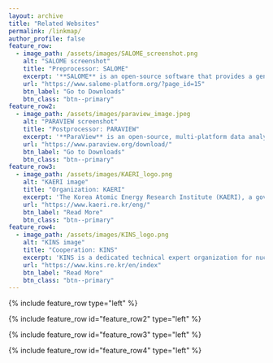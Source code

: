 ```yaml
---
layout: archive
title: "Related Websites"
permalink: /linkmap/
author_profile: false
feature_row:
  - image_path: /assets/images/SALOME_screenshot.png
    alt: "SALOME screenshot"
    title: "Preprocessor: SALOME"
    excerpt: '**SALOME** is an open-source software that provides a generic Pre- and Post-Processing platform for numerical simulation. As a preprocessor, SALOME provides versatile functionalities for creation, visualization and modification of geometric CAD models. **SMESH**(Mesh module in SALOME) is to create meshes on the basis of geometrical models created or imported into SALOME. It uses a set of meshing algorithms and their corresponding conditions (hypotheses) to compute meshes. In addition, a new mesher can be easily connected to this module by using the existing plugin mechanism.'
    url: "https://www.salome-platform.org/?page_id=15"
    btn_label: "Go to Downloads"
    btn_class: "btn--primary"
feature_row2:
  - image_path: /assets/images/paraview_image.jpeg
    alt: "PARAVIEW screenshot"
    title: "Postprocessor: PARAVIEW"
    excerpt: '**ParaView** is an open-source, multi-platform data analysis and visualization application. CUPID users can quickly build visualizations to analyze their data based on ParaView post processing. The data exploration can be done interactively in 3D or programmatically using ParaView’s batch processing capabilities.'
    url: "https://www.paraview.org/download/"
    btn_label: "Go to Downloads"
    btn_class: "btn--primary"
feature_row3:
  - image_path: /assets/images/KAERI_logo.png
    alt: "KAERI image"
    title: "Organization: KAERI"
    excerpt: 'The Korea Atomic Energy Research Institute (KAERI), a government-funded research institute established in accordance with "the Act on the Establishment, Operation and Fostering of Government-funded Science and Technology Research Institutes, etc.," contributes to academic advancement, energy acquisition, and utilization of nuclear energy through active research and development in related fields.'
    url: "https://www.kaeri.re.kr/eng/"
    btn_label: "Read More"
    btn_class: "btn--primary"
feature_row4:
  - image_path: /assets/images/KINS_logo.png
    alt: "KINS image"
    title: "Cooperation: KINS"
    excerpt: 'KINS is a dedicated technical expert organization for nuclear safety regulation established to protect the public from radiation disasters arising from production and utilization of nuclear energy and to contribute to public safety and environment conservation.'
    url: "https://www.kins.re.kr/en/index"
    btn_label: "Read More"
    btn_class: "btn--primary"
---
```


<!-- {% for post in site.posts limit: 5 %}
  {% include archive-single.html %}
{% endfor %} -->

<!-- {% include feature_row id="intro" type="center" %} -->

{% include feature_row type="left" %}

{% include feature_row id="feature_row2" type="left" %}

{% include feature_row id="feature_row3" type="left" %}

{% include feature_row id="feature_row4" type="left" %}